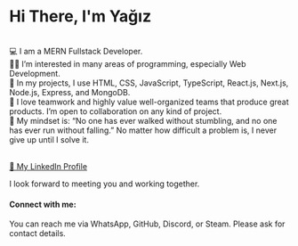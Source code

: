 <h1>Hi There, I'm Yağız</h1> </br>
💻 I am a MERN Fullstack Developer. </br>
👨‍💻 I’m interested in many areas of programming, especially Web Development. </br>
📝 In my projects, I use HTML, CSS, JavaScript, TypeScript, React.js, Next.js, Node.js, Express, and MongoDB. </br>
🤝 I love teamwork and highly value well-organized teams that produce great products. I’m open to collaboration on any kind of project. </br>
💪 My mindset is: “No one has ever walked without stumbling, and no one has ever run without falling.” No matter how difficult a problem is, I never give up until I solve it. </br> </br>

[📂 My LinkedIn Profile](https://www.linkedin.com/in/yagizkarabulut/) </br>

I look forward to meeting you and working together.

<h4>Connect with me:</h4> 
You can reach me via WhatsApp, GitHub, Discord, or Steam. Please ask for contact details.
